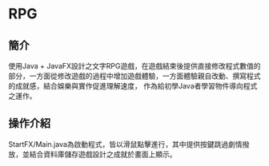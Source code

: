 # RPG

## 簡介

使用Java + JavaFX設計之文字RPG遊戲，在遊戲結束後提供直接修改程式數值的部分，一方面從修改遊戲的過程中增加遊戲體驗，一方面體驗親自改動、撰寫程式的成就感，結合娛樂與實作促進理解速度，
作為給初學Java者學習物件導向程式之運作。

## 操作介紹

StartFX/Main.java為啟動程式，皆以滑鼠點擊進行，其中提供按鍵跳過劇情撥放，並結合資料庫儲存遊戲設計之成就於畫面上顯示。

